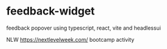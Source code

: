 # feedback-widget
feedback popover using typescript, react, vite and headlessui


NLW <https://nextlevelweek.com/> bootcamp activity 
